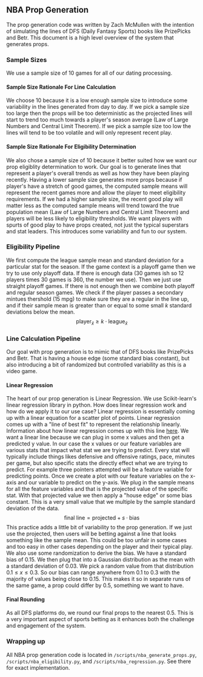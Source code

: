 ## NBA Prop Generation
The prop generation code was written by Zach McMullen with the intention of simulating the lines of DFS (Daily Fantasy Sports) books like PrizePicks and Betr. This document is a high level overview of the system that generates props.

### Sample Sizes
We use a sample size of $10$ games for all of our dating processing. 

#### Sample Size Rationale For Line Calculation
We choose $10$ because it is a low enough sample size to introduce some variability in the lines generated from day to day. If we pick a sample size too large then the props will be too deterministic as the projected lines will start to trend too much towards a player's season average (Law of Large Numbers and Central Limit Theorem). If we pick a sample size too low the lines will tend to be too volatile and will only represent recent play. 

#### Sample Size Rationale For Eligibility Determination
We also chose a sample size of $10$ because it better suited how we want our prop eligiblity determination to work. Our goal is to generate lines that represent a player's overall trends as well as how they have been playing recently. Having a lower sample size generates more props because if player's have a stretch of good games, the computed sample means will represent the recent games more and allow the player to meet eligibility requirements. If we had a higher sample size, the recent good play will matter less as the computed sample means will trend toward the true population mean (Law of Large Numbers and Central Limit Theorem) and players will be less likely to eligibility thresholds. We want players with spurts of good play to have props created, not just the typical superstars and stat leaders. This introduces some variability and fun to our system.

### Eligibility Pipeline
We first compute the league sample mean and standard deviation for a particular stat for the season. If the game context is a playoff game then we try to use only playoff data. If there is enough data (30 games ish so 12 players times 30 games is 360, the number we use). Then we just use straight playoff games. If there is not enough then we combine both playoff and regular season games. We check if the player passes a secondary mintues thershold (15 mpg) to make sure they are a regular in the line up, and if their sample mean is greater than or equal to some small $k$ standard deviations below the mean. 
$$
\text{player}_{\bar{x}} \ge k \cdot \text{league}_{\bar{x}}
$$

### Line Calculation Pipeline
Our goal with prop generation is to mimic that of DFS books like PrizePicks and Betr. That is having a house edge (some standard bias constant), but also introducing a bit of randomized but controlled variability as this is a video game. 

#### Linear Regression
The heart of our prop generation is Linear Regression. We use Scikit-learn's linear regression library in python. How does linear regression work and how do we apply it to our use case? Linear regression is essentially coming up with a linear equation for a scatter plot of points. Linear regression comes up with a "line of best fit" to represent the relationship linearly. Information about how linear regression comes up with this line [here](https://www.ncl.ac.uk/webtemplate/ask-assets/external/maths-resources/statistics/regression-and-correlation/simple-linear-regression.html). We want a linear line because we can plug in some x values and then get a predicted y value. In our case the x values or our feature variables are various stats that impact what stat we are trying to predict. Every stat will typically include things likes defensive and offensive ratings, pace, minutes per game, but also specific stats the directly effect what we are trying to predict. For example three pointers attempted will be a feature variable for predicting points. Once we create a plot with our feature variables on the x-axis and our variable to predict on the y-axis. We plug in the sample means for all the feature variables and that is the projected value of the specific stat. With that projected value we then apply a "house edge" or some bias constant. This is a very small value that we multiple by the sample standard deviation of the data.
$$
\text{final line} = \text{projected} + s \cdot \text{bias}
$$
This practice adds a little bit of variability to the prop generation. If we just use the projected, then users will be betting against a line that looks something like the sample mean. This could be too unfair in some cases and too easy in other cases depending on the player and their typical play. We also use some randomization to derive the bias. We have a standard bias of $0.15$. We then plug that into a Gaussian distribution as the mean with a standard deviation of $0.03$. We pick a random value from that distribution $0.1 \le x \le 0.3$. So our bias can range anywhere from $0.1$ to $0.3$ with the majority of values being close to $0.15$. This makes it so in separate runs of the same game, a prop could differ by $0.5$, something we want to have.

#### Final Rounding
As all DFS platforms do, we round our final props to the nearest 0.5. This is a very important aspect of sports betting as it enhances both the challenge and engagement of the system.

### Wrapping up
All NBA prop generation code is located in `/scripts/nba_generate_props.py`, `/scripts/nba_eligibility.py`, and `/scripts/nba_regression.py`. See there for exact implementation.